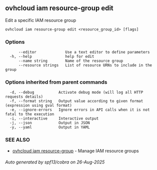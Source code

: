 ## ovhcloud iam resource-group edit

Edit a specific IAM resource group

```
ovhcloud iam resource-group edit <resource_group_id> [flags]
```

### Options

```
      --editor             Use a text editor to define parameters
  -h, --help               help for edit
      --name string        Name of the resource group
      --resource strings   List of resource URNs to include in the group
```

### Options inherited from parent commands

```
  -d, --debug           Activate debug mode (will log all HTTP requests details)
  -f, --format string   Output value according to given format (expression using gval format)
  -e, --ignore-errors   Ignore errors in API calls when it is not fatal to the execution
  -i, --interactive     Interactive output
  -j, --json            Output in JSON
  -y, --yaml            Output in YAML
```

### SEE ALSO

* [ovhcloud iam resource-group](ovhcloud_iam_resource-group.md)	 - Manage IAM resource groups

###### Auto generated by spf13/cobra on 26-Aug-2025
